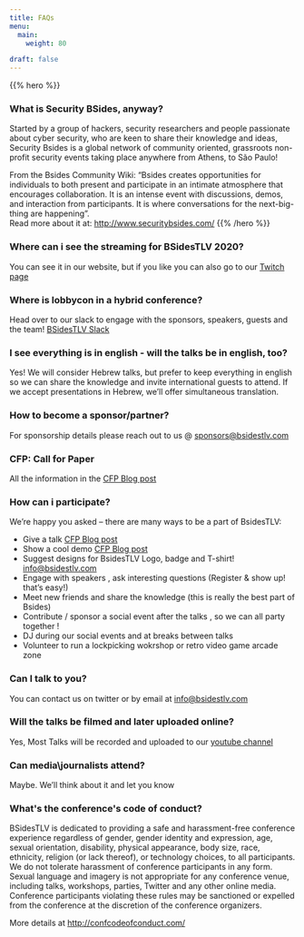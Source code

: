```yaml
---
title: FAQs
menu:
  main:
    weight: 80

draft: false
---
```


{{% hero %}}
### What is Security BSides, anyway?

Started by a group of hackers, security researchers and people passionate about cyber security, who are keen to share their knowledge and ideas, Security Bsides is a global network of community oriented, grassroots non-profit security events taking place anywhere from Athens, to São Paulo!

From the Bsides Community Wiki:  “Bsides creates opportunities for individuals to both present and participate in an intimate atmosphere that encourages collaboration. It is an intense event with discussions, demos, and interaction from participants. It is where conversations for the next-big-thing are happening”.  
Read more about it at: http://www.securitybsides.com/
{{% /hero %}}


### Where can i see the streaming for BSidesTLV 2020?

You can see it in our website, but if you like you can also go to our [Twitch page](https://www.twitch.tv/bsidestlv) 

### Where is lobbycon in a hybrid conference?

Head over to our slack to engage with the sponsors, speakers, guests and the team! [BSidesTLV Slack](https://app.slack.com/client/TAKGT2PNE/C014JEFUETZ/details/info)

### I see everything is in english - will the talks be in english, too?

Yes! We will consider Hebrew talks, but prefer to keep everything in english so we can share the knowledge and invite international guests to attend. If we accept presentations in Hebrew, we’ll offer simultaneous translation.

### How to become a sponsor/partner?

For sponsorship details please reach out to us @ sponsors@bsidestlv.com

### CFP: Call for Paper

All the information in the [CFP Blog post](/blog/cfp/)

### How can i participate?

We’re happy you asked – there are many ways to be a part of BsidesTLV:

* Give a talk [CFP Blog post](/blog/cfp/)
* Show a cool demo [CFP Blog post](/blog/cfp/)
* Suggest designs for BsidesTLV Logo, badge and T-shirt! info@bsidestlv.com
* Engage with speakers , ask interesting questions (Register & show up! that’s easy!)
* Meet new friends and share the knowledge (this is really the best part of Bsides)
* Contribute / sponsor a social event after the talks , so we can all party together !
* DJ during our social events and at breaks between talks
* Volunteer to run a lockpicking wokrshop or retro video game arcade zone


### Can I talk to you?

You can contact us on twitter or by email at info@bsidestlv.com

### Will the talks be filmed and later uploaded online?

Yes, Most Talks will be recorded and uploaded to our [youtube channel](https://www.youtube.com/channel/UCKcGZ)

### Can media\journalists attend?

Maybe. We’ll think about it and let you know

### What's the conference's code of conduct?

BSidesTLV is dedicated to providing a safe and harassment-free conference experience regardless of gender, gender identity and expression, age, sexual orientation, disability, physical appearance, body size, race, ethnicity, religion (or lack thereof), or technology choices, to all participants. We do not tolerate harassment of conference participants in any form. Sexual language and imagery is not appropriate for any conference venue, including talks, workshops, parties, Twitter and any other online media. Conference participants violating these rules may be sanctioned or expelled from the conference at the discretion of the conference organizers.

More details at http://confcodeofconduct.com/
